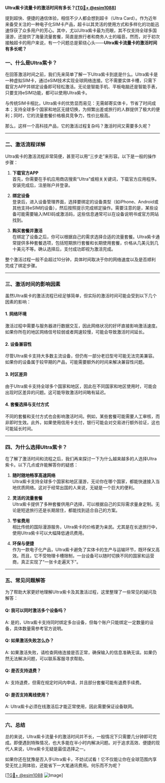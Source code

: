 **Ultra紫卡流量卡的激活时间有多长？[[TG💪+ @esim1088](https://t.me/s/esim1088)]**

提到超快、便捷的通信体验，相信不少人都会想到超卡（Ultra Card）。作为近年来备受关注的一种电子化SIM卡产品，超卡以其灵活的使用方式和多样化的功能迅速俘获了众多用户的芳心。其中，尤以Ultra紫卡最为亮眼，其不仅支持全球多国漫游，还提供了海量流量套餐，简直是旅行者和商务人士的福音。然而，对于初次接触超卡的用户来说，有一个问题总是萦绕心头——**Ultra紫卡流量卡的激活时间有多长呢？**

### 一、什么是Ultra紫卡？

在回答激活时间之前，我们先来简单了解一下Ultra紫卡到底是什么。Ultra紫卡是一种虚拟SIM卡，通过eSIM技术实现全球网络连接。它不需要实体卡槽，只需下载官方APP并绑定设备即可轻松激活。无论是智能手机、平板电脑还是智能手表，只要支持eSIM功能，都可以使用Ultra紫卡。

与传统SIM卡相比，Ultra紫卡的优势显而易见：无需邮寄实体卡，节省了时间成本；支持全球多个国家和地区无缝切换，为频繁出差或旅行的人群提供了极大的便利；同时，它的流量套餐价格极具竞争力，性价比极高。

那么，这样一个高科技产品，它的激活过程复杂吗？激活时间又需要多久呢？

---

### 二、激活流程详解

Ultra紫卡的激活流程非常简便，甚至可以用“三步走”来形容。以下是一般的操作步骤：

1. **下载官方APP**  
   首先，你需要在手机应用商店搜索“Ultra”或相关关键词，下载官方应用程序。安装完成后，注册账户并登录。

2. **绑定设备**  
   登录后，进入设备管理界面，选择要绑定的设备类型（如iPhone、Android或其他支持eSIM的设备），然后按照提示完成绑定操作。需要注意的是，某些设备可能需要输入IMEI码或激活码，这些信息通常可以在设备说明书或官方网站找到。

3. **购买套餐并激活**  
   在绑定了设备之后，你可以根据自己的需求选择合适的流量套餐。Ultra紫卡通常提供多种套餐选项，包括短期旅行套餐和长期使用套餐，价格从几美元到几十美元不等。确认选择后，支付成功即视为激活完成。

整个激活过程一般不会超过10分钟，具体时间取决于你的网络速度以及是否顺利完成了绑定步骤。

---

### 三、激活时间的影响因素

虽然Ultra紫卡的激活流程已经足够简单，但实际的激活时间可能会受到以下几个因素的影响：

#### 1. 网络环境
激活过程中需要与服务器进行数据交互，因此网络状况的好坏直接影响激活速度。如果你所在的地区网络信号较弱或者网速较慢，可能会导致激活时间延长。

#### 2. 设备兼容性
尽管Ultra紫卡支持大多数主流设备，但仍有一部分老旧型号可能无法完美兼容。如果你的设备属于较早期的产品，可能需要额外的时间来解决兼容性问题。

#### 3. 时区差异
由于Ultra紫卡支持全球多个国家和地区，因此在不同国家和地区使用时，可能会出现时区差异的问题。这可能导致激活时间略有延迟。

#### 4. 套餐选择与支付方式
不同的套餐和支付方式也会影响激活时间。例如，某些套餐可能需要人工审核，而非即时生效。此外，如果使用信用卡支付，银行可能会对交易进行额外验证，这也可能延长时间。

---

### 四、为什么选择Ultra紫卡？

在了解了激活时间和流程之后，我们再来探讨一下为什么越来越多的人选择Ultra紫卡。以下几点或许能解答你的疑惑：

1. **随时随地畅享高速网络**  
   Ultra紫卡支持全球多个国家和地区漫游，无论你在哪个国家，都能快速接入当地优质网络。这对于经常出国的人来说，无疑是一个巨大的便利。

2. **灵活的流量套餐**  
   Ultra紫卡提供了多种套餐供用户选择，可以根据自己的实际需求量身定制。无论是短途旅行还是长期居住，都能找到适合自己的方案。

3. **节省费用**  
   相比传统的国际漫游服务，Ultra紫卡的价格更为亲民。尤其是在长途旅行中，使用Ultra紫卡可以大幅降低通讯费用。

4. **环保与便捷**  
   作为一款电子化产品，Ultra紫卡避免了实体卡的生产与运输环节，既环保又高效。而且，它不受物理卡槽限制，一台设备可以随时切换不同的国家和运营商，真正实现了“一张卡走遍天下”。

---

### 五、常见问题解答

为了帮助大家更好地理解Ultra紫卡及其激活过程，这里整理了一些常见的疑问及解答：

#### Q: 我可以同时激活多个设备吗？
A: 是的，Ultra紫卡支持同时绑定多台设备，但每个账户只能绑定一定数量的设备，具体数量需参考官方说明。

#### Q: 如果激活失败怎么办？
A: 如果激活失败，请检查网络连接是否正常，确保输入的信息准确无误。如果仍然无法解决问题，可以联系客服寻求帮助。

#### Q: 是否支持退费？
A: 支持退费，但需在规定时间内申请，并且部分套餐可能有退费手续费。

#### Q: 是否支持离线使用？
A: Ultra紫卡必须在线激活后才能正常使用，因此需要保证设备联网。

---

### 六、总结

总的来说，Ultra紫卡流量卡的激活时间并不长，一般情况下只需要几分钟即可完成。即便遇到特殊情况，也大多能在半小时内解决问题。对于追求高效、便捷的现代人来说，Ultra紫卡无疑是最佳选择之一。

如果你还在犹豫是否入手Ultra紫卡，不妨试试看！它不仅能让你在全球范围内享受无忧上网体验，还能省下一大笔通讯费用。何乐而不为呢？

[[TG💪+ @esim1088](https://t.me/s/esim1088) ![Image](https://i.postimg.cc/4NQfJmqS/Snipaste-2025-05-13-00-14-12.png)]